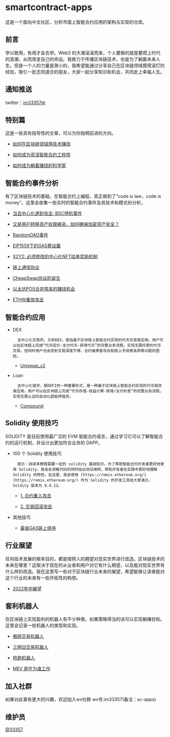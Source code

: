 # smartcontract-apps

这是一个面向中文社区，分析市面上智能合约应用的架构与实现的仓库。

## 前言

学以致用，有用才会去学。Web3 的大潮滚滚而来，个人要做的就是要爬上时代的浪潮，从而改变自己的命运。我致力于传播区块链技术，也是为了躺赢未来人生。但是一个人的力量是渺小的，我希望能通过分享自己在区块链领域摸爬滚打的经验，吸引一批志同道合的朋友，大家一起分享知识和机会，共同走上幸福人生。

## 通知推送

twitter：[im33357dr](https://twitter.com/im33357dr)

## 特别篇

这是一些具有指导性的文章，可以为你指明前进的方向。

- [如何在区块链领域用技术赚钱](./Special/Earn.md)

- [如何成为资深智能合约工程师](./Special/Dev.md)

- [如何成为躺着赚钱的科学家](./Special/Scientist.md)

## 智能合约事件分析

有了区块链技术的基础，在智能合约上编程，真正做到了“code is law，code is money”。这里会收集一些实时的智能合约事件及其技术和模式的分析。

- [当去中心化遇到攻击: BSC停机事件](./Event/WhenAttackDecentralization.md)

- [又是用户转移资产权限被盗，如何确保加密资产安全？](./Event/ContractApproveHack.md)

- [RandomDAO事件](./Event/RandomDAO.md)

- [EIP1559下的GAS费设置](./Event/EIP1559_GAS.md)

- [X2Y2: 必须修改的中心化NFT挂单奖励机制](./Event/X2Y2_DecentralizedOrderReward.md)

- [链上通信协议](./Event/OnChainMessageProtocol.md)

- [CheapSwap协议的诞生](./Event/CheapSwap.md)

- [以太坊POS合并带来的赚钱机会](./Event/PosMerge.md)

- [ETHW重放攻击](./Event/Replay.md)

## 智能合约应用

- DEX

        去中心化交易所，又称DEX，是指基于区块链上智能合约实现的代币交易类应用。用户可以在区块链上完成“代币定价-支付代币-获得代币”的完整业务流程，实现无需托管的代币交易。但同时用户也会受到交易深度不够、合约被黑客攻击和链上手续费高昂等问题的困扰。

    - [Uniswap_v2](./Apps/DEX/Uniswap_v2/)

- Loan

        去中心化借贷，是DEFI的一种重要形式，是一种基于区块链上智能合约实现的代币借贷类应用。用户可以在区块链上完成“代币存借-收益计算-获得/支付利息”的完整业务流程，实现无需认证的自动化超抵押借贷。

    - [Compound](./Apps/Loan/Compound/)

## Solidity 使用技巧

SOLIDITY 是目前使用最广泛的 EVM 智能合约语言，通过学习它可以了解智能合约的运行机制，并设计出更加符合业务的 DAPP。

- 100 个 Solidity 使用技巧

        提示：阅读本教程需要一定的 solidity 基础知识。为了帮助智能合约开发者更好地使用 Solidity，我会在讲解代码的同时给出测试用例，帮助开发者在实践中更好地理解 Solidity 的特性。在这里，我会使用 [https://remix.ethereum.org/](https://remix.ethereum.org/) 作为 Solidity 的开发工具给大家演示，Soldity 版本为 0.8.12。

    - [1. 合约重入攻击](./Solidity/Solidity_100/1_Reentrancy_Attack/)

    - [2. 交易回滚攻击](./Solidity/Solidity_100/2_Transaction_Rollback_Attack/)

- 其他技巧

    - [最省GAS链上排序](./Solidity/Other/Save_Gas_Sort.md)

## 行业展望
任何技术发展的根本目的，都是按照人的期望对现实世界进行改造。区块链技术的未来在哪里？这取决于现在的从业者和用户对它有什么期望，以及能对现实世界有什么样的改造。我在这里写一些对于区块链行业未来的展望，希望能够让读者能对这个行业的未来有一些开拓性的构想。

- [2022年中展望](./Outlook/2022_MidYear.md)

## 套利机器人
在区块链上实现盈利的机器人有不少种类，如果策略得当的话可以实现躺赚目标。这里会记录一些机器人的类型和实现。

- [搬砖交易机器人](./Robot/Moving_Exchange_Robot/)

- [三明治交易机器人](./Robot/Sandwich_Exchange_Robot/)

- [抢跑机器人](./Robot/Running_Robot/)

- [MEV 是在为谁工作](./Robot/MEV_Who_are_you_working_for.md)

## 加入社群

如果对此事有更大的兴趣，欢迎加入wx社群
wx号:im33357(备注：sc-apps)

## 维护员

[@33357](https://github.com/33357)



